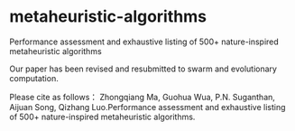 # metaheuristic-algorithms
Performance assessment and exhaustive listing of 500+ nature-inspired metaheuristic algorithms

Our paper has been revised and resubmitted to swarm and evolutionary computation.

Please cite as follows：
Zhongqiang Ma, Guohua Wua, P.N. Suganthan, Aijuan Song, Qizhang Luo.Performance assessment and exhaustive listing of 500+ nature-inspired metaheuristic algorithms.
